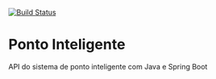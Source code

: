 [![Build Status](https://travis-ci.org/jailsonsl/ponto-inteligente-api.svg?branch=master)](https://travis-ci.org/jailsonsl/ponto-inteligente-api)

# Ponto Inteligente
API do sistema de ponto inteligente com Java e Spring Boot
